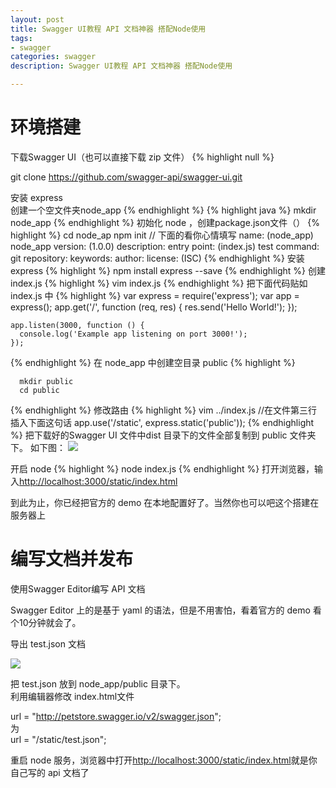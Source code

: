 ```yaml
---
layout: post
title: Swagger UI教程 API 文档神器 搭配Node使用
tags:
- swagger
categories: swagger
description: Swagger UI教程 API 文档神器 搭配Node使用

---
```


# 环境搭建 #

下载Swagger UI（也可以直接下载 zip 文件）
{% highlight null %}

 git clone https://github.com/swagger-api/swagger-ui.git


安装 express  
创建一个空文件夹node_app
{% endhighlight %} 
{% highlight java %} 
    mkdir node_app
{% endhighlight %} 
初始化 node ，创建package.json文件（）
{% highlight  %} 
    cd node_ap
    npm init
    // 下面的看你心情填写
    name: (node_app) node_app
    version: (1.0.0)
    description:
    entry point: (index.js)
    test command:
    git repository:
    keywords:
    author:
    license: (ISC)
{% endhighlight %} 
安装 express
{% highlight  %}
    npm install express --save
{% endhighlight %} 
创建 index.js
{% highlight  %}
    vim index.js
{% endhighlight %} 
把下面代码贴如 index.js 中
{% highlight  %}
    var express = require('express');
    var app = express();
    app.get('/', function (req, res) {
      res.send('Hello World!');
    });
    
    app.listen(3000, function () {
      console.log('Example app listening on port 3000!');
    });
{% endhighlight %} 
在 node_app 中创建空目录 public
{% highlight  %}

      mkdir public
      cd public
{% endhighlight %} 
修改路由
{% highlight  %}
    vim ../index.js
    //在文件第三行插入下面这句话
    app.use('/static', express.static('public'));
{% endhighlight %} 
把下载好的Swagger UI 文件中dist 目录下的文件全部复制到 public 文件夹下。
如下图：
![](http://i.imgur.com/jCmK5cx.png)


开启 node
{% highlight  %}
    node index.js
{% endhighlight %} 
打开浏览器，输入[http://localhost:3000/static/index.html](打开浏览器，输入http://localhost:3000/static/index.html)

到此为止，你已经把官方的 demo 在本地配置好了。当然你也可以吧这个搭建在服务器上

# 编写文档并发布 #

使用Swagger Editor编写 API 文档

Swagger Editor 上的是基于 yaml 的语法，但是不用害怕，看着官方的 demo 看个10分钟就会了。


导出 test.json 文档

![](http://upload-images.jianshu.io/upload_images/437742-77e0ea186ad1a01e.png?imageMogr2/auto-orient/strip%7CimageView2/2)


把 test.json 放到 node_app/public 目录下。  
利用编辑器修改 index.html文件

url = "http://petstore.swagger.io/v2/swagger.json";  
为  
url = "/static/test.json";  

重启 node 服务，浏览器中打开[http://localhost:3000/static/index.html](http://localhost:3000/static/index.html)就是你自己写的 api 文档了

